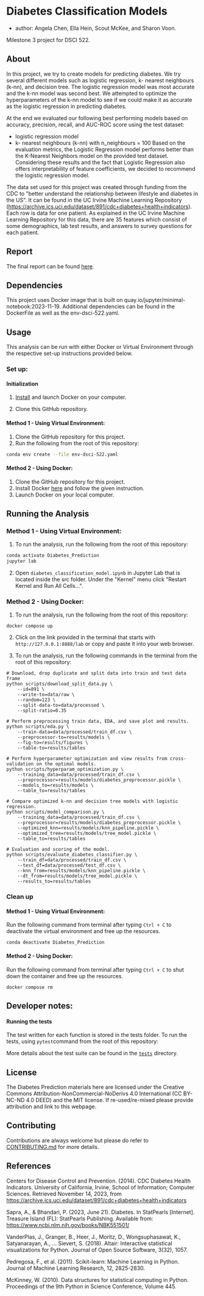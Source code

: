 # Diabetes Classification Models

  - author: Angela Chen, Ella Hein, Scout McKee, and Sharon Voon.

Milestone 3 project for DSCI 522.

## About

In this project, we try to create models for predicting diabetes. We try
several different models such as logistic regression, k- nearest
neighbours (k-nn), and decision tree. The logistic regression model was
most accurate and the k-nn model was second best. We attempted to
optimize the hyperparameters of the k-nn model to see if we could make it
as accurate as the logistic regression in predicting diabetes.

At the end we evaluated our following best performing models based on accuracy,
precision, recall, and AUC-ROC score using the test dataset:
- logistic regression model
- k- nearest neighbours (k-nn) with n_neighbours = 100
Based on the evaluation metrics, the Logistic Regression model performs better
than the K-Nearest Neighbors model on the provided test dataset. Considering
these results and the fact that Logistic Regression also offers interpretability
of feature coefficients, we decided to recommend the logistic regression model.

The data set used for this project was created through funding from the
CDC to "better understand the relationship between lifestyle and
diabetes in the US". It can be found in the UC Irvine Machine Learning
Repository
(<https://archive.ics.uci.edu/dataset/891/cdc+diabetes+health+indicators>).
Each row is data for one patient. As explained in the UC Irvine Machine
Learning Repository for this data, there are 35 features which consist
of some demographics, lab test results, and answers to survey questions
for each patient.

## Report

The final report can be found [here](https://ubc-mds.github.io/diabetes_classification_model/doc/diabetes_classification_model_report.html).

## Dependencies

This project uses Docker image that is built on quay.io/jupyter/minimal-notebook:2023-11-19. Additional dependencies can be found 
in the DockerFile as well as the env-dsci-522.yaml.

## Usage

This analysis can be run with either Docker or Virtual Environment through the respective set-up instructions provided below.

### Set up:

#### Initialization

1. [Install](https://www.docker.com/get-started/) 
and launch Docker on your computer.

2. Clone this GitHub repository.

#### Method 1 - Using Virtual Environment:

1. Clone the GitHub repository for this project.
2. Run the following from the root of this repository:

``` bash
conda env create --file env-dsci-522.yaml
```

#### Method 2 - Using Docker:

1. Clone the GitHub repository for this project.
2. Install Docker [here](https://www.docker.com/get-started/) and  follow the given instruction.
3. Launch  Docker on your local computer.


## Running the Analysis

### Method 1 - Using Virtual Environment:

1. To run the analysis, run the following from the root of this repository:

``` bash
conda activate Diabetes_Prediction
jupyter lab 
```

2. Open `diabetes_classification_model.ipynb` in Jupyter Lab that is located inside the src folder. Under the "Kernel" menu click
"Restart Kernel and Run All Cells...".


### Method 2 - Using Docker:

1. To run the analysis, run the following from the root of this repository:
```         
docker compose up
```

2. Click on the link provided in the terminal that starts with `http://127.0.0.1:8888/lab` or copy and paste it into your web browser.

3. To run the analysis, run the following commands in the terminal from the root of this repository:
```
# Download, drop duplicate and split data into train and test data frame
python scripts/download_split_data.py \
    --id=891 \
    --write-to=data/raw \
    --random=123 \
    --split-data-to=data/processed \
    --split-ratio=0.35

# Perform preprocessing train data, EDA, and save plot and results.
python scripts/eda.py \
    --train-data=data/processed/train_df.csv \
    --preprocessor-to=results/models \
    --fig-to=results/figures \
    --table-to=results/tables

# Perform hyperparameter optimization and view results from cross-validation on the optimal models. 
python scripts/hyperparam_optimization.py \
    --training_data=data/processed/train_df.csv \
    --preprocessor=results/models/diabetes_preprocessor.pickle \
    --models_to=results/models \
    --table_to=results/tables

# Compare optimized k-nn and decision tree models with logistic regression. 
python scripts/model_comparison.py \
    --training_data=data/processed/train_df.csv \
    --preprocessor=results/models/diabetes_preprocessor.pickle \
    --optimized_knn=results/models/knn_pipeline.pickle \
    --optimized_tree=results/models/tree_model.pickle \
    --table_to=results/tables

# Evaluation and scoring of the model.
python scripts/evaluate_diabetes_classifier.py \
    --train_df=data/processed/train_df.csv \
    --test_df=data/processed/test_df.csv \
    --knn_from=results/models/knn_pipeline.pickle \
    --dt_from=results/models/tree_model.pickle \
    --results_to=results/tables

```

### Clean up

#### Method 1 - Using Virtual Environment:
Run the following command from terminal after typing `Ctrl + C` to deactivate the virtual environment and free up the resources.
```
conda deactivate Diabetes_Prediction
```

#### Method 2 - Using Docker:

Run the following command from terminal after typing `Ctrl + C` to shut down the container and free up the resources.
```
docker compose rm
```

## Developer notes:

#### Running the tests

The test written for each function is stored in the tests folder. To run the tests, using `pytest`command from the root of this repository:

More details about the test suite can be found in the 
[`tests`](tests) directory.


## License

The Diabetes Prediction materials here are licensed under the Creative Commons Attribution-NonCommercial-NoDerivs 4.0 International (CC BY-NC-ND 4.0 DEED) and the MIT license. If re-used/re-mixed please provide attribution and link to this webpage.

## Contributing

Contributions are always welcome but please do refer to [CONTRIBUTING.md](https://github.com/UBC-MDS/diabetes_classification_model/blob/main/CONTRIBUTING.md) for more details.

## References

Centers for Disease Control and Prevention. (2014). CDC Diabetes Health 
Indicators. University of California, Irvine, School of Information; 
Computer Sciences. Retrieved November 14, 2023, from 
https://archive.ics.uci.edu/dataset/891/cdc+diabetes+health+indicators

Sapra, A., & Bhandari, P. (2023, June 21). Diabetes. In StatPearls [Internet].
Treasure Island (FL): StatPearls Publishing. Available from: 
https://www.ncbi.nlm.nih.gov/books/NBK551501/

VanderPlas, J., Granger, B., Heer, J., Moritz, D., Wongsuphasawat,
K., Satyanarayan, A., ... Sievert, S. (2018). Altair: Interactive statistical
visualizations for Python. Journal of Open Source Software, 3(32), 1057.

Pedregosa, F., et al. (2011). Scikit-learn: Machine Learning in Python.
Journal of Machine Learning Research, 12, 2825-2830.

McKinney, W. (2010). Data structures for statistical computing in Python.
Proceedings of the 9th Python in Science Conference, Volume 445.
